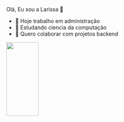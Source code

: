 Olá, Eu sou a Larissa 👋

- 🔭 Hoje trabalho em administração
- 🌱 Estudando ciencia da computação
- 👯 Quero colaborar com projetos backend

<div align="left">
  
  <img width="41%" height="195px" src="https://github-readme-stats.vercel.app/api/top-langs/?username=Larissa-Nicanor&layout=compact&hide_border=true&title_color=8f00ff&text_color=ffffff&bg_color=0d1117" />
  
 </div>
